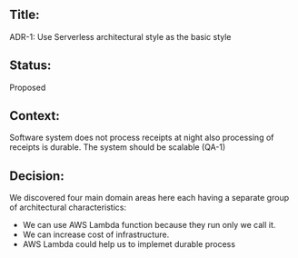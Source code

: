 ## Title: 
ADR-1: Use Serverless architectural style as the basic style

## Status: 
Proposed

## Context: 
Software system does not process receipts at night also processing of receipts is durable.
The system should be scalable (QA-1)

## Decision: 
We discovered four main domain areas here each having a separate group of architectural characteristics:

 - We can use AWS Lambda function because they run only we call it.
 - We can increase cost of infrastructure.
 - AWS Lambda could help us to implemet durable process
